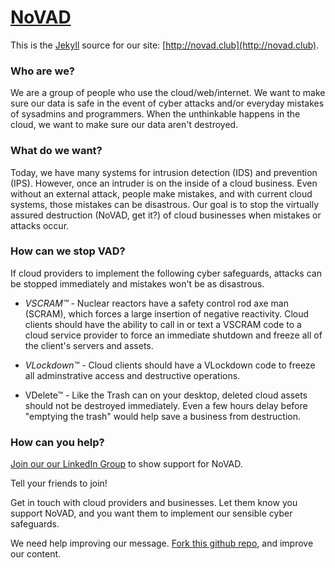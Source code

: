 # [NoVAD](http://novad.club/)

This is the [Jekyll](http://jekyllrb.com) source for our site:
[http://novad.club](http://novad.club).

### Who are we?

We are a group of people who use the cloud/web/internet.  We want to
make sure our data is safe in the event of cyber attacks and/or
everyday mistakes of sysadmins and programmers.  When the unthinkable
happens in the cloud, we want to make sure our data aren't destroyed.


### What do we want?

Today, we have many systems for intrusion detection (IDS) and
prevention (IPS).  However, once an intruder is on the inside of a
cloud business.  Even without an external attack, people make mistakes,
and with current cloud systems, those mistakes can be disastrous.
Our goal is to stop the virtually assured destruction (NoVAD, get it?)
of cloud businesses when mistakes or attacks occur.

### How can we stop VAD?

If cloud providers to implement the following cyber safeguards,
attacks can be stopped immediately and mistakes won't be as disastrous.

* *VSCRAM™* - Nuclear reactors have a safety control rod axe man
(SCRAM), which forces a large insertion of negative
reactivity. Cloud clients should have the ability to call in or text a
VSCRAM code to a cloud service provider to force an immediate
shutdown and freeze all of the client's servers and assets.

* *VLockdown™* - Cloud clients should have a VLockdown code to freeze
all adminstrative access and destructive operations.

* VDelete™ - Like the Trash can on your desktop, deleted cloud assets
should not be destroyed immediately. Even a few hours delay before
"emptying the trash" would help save a business from destruction.

### How can you help?

[Join our our LinkedIn Group](https://www.linkedin.com/groups/NoVAD-6718590/about)
to show support for NoVAD.

Tell your friends to join!

Get in touch with cloud providers and businesses.  Let them know you
support NoVAD, and you want them to implement our sensible cyber
safeguards.

We need help improving our message.
[Fork this github repo](https://github.com/novadclub/novadclub.github.io),
and improve our content.

